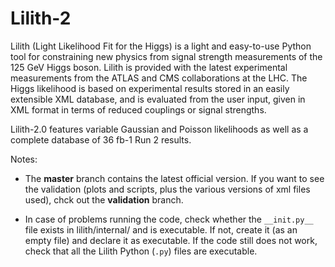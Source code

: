 # Lilith-2

Lilith (Light Likelihood Fit for the Higgs) is a light and easy-to-use Python tool for constraining new physics from signal strength measurements of the 125 GeV Higgs boson. Lilith is provided with the latest experimental measurements from the ATLAS and CMS collaborations at the LHC. The Higgs likelihood is based on experimental results stored in an easily extensible XML database, and is evaluated from the user input, given in XML format in terms of reduced couplings or signal strengths. 

Lilith-2.0 features variable Gaussian and Poisson likelihoods as well as a complete database of 36 fb-1 Run 2 results.

Notes:

- The __master__ branch contains the latest official version. If you want to see the validation (plots and scripts, plus the various versions of xml files used), chck out the __validation__ branch. 

- In case of problems running the code, check whether the `__init.py__` file exists in lilith/internal/ and is executable. If not, create it (as an empty file) and declare it as executable. If the code still does not work, check that all the Lilith Python (`.py`) files are executable.  

